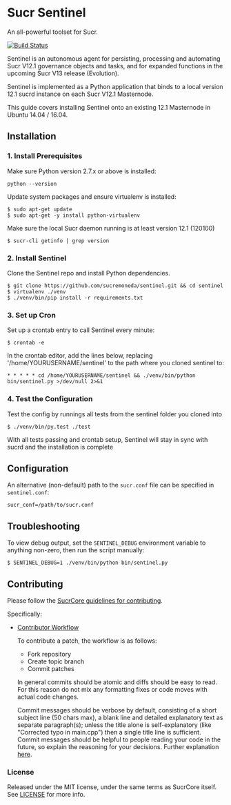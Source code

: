 # Sucr Sentinel

An all-powerful toolset for Sucr.

[![Build Status](https://travis-ci.org/sucremoneda/sentinel.svg?branch=master)](https://travis-ci.org/sucremoneda/sentinel)

Sentinel is an autonomous agent for persisting, processing and automating Sucr V12.1 governance objects and tasks, and for expanded functions in the upcoming Sucr V13 release (Evolution).

Sentinel is implemented as a Python application that binds to a local version 12.1 sucrd instance on each Sucr V12.1 Masternode.

This guide covers installing Sentinel onto an existing 12.1 Masternode in Ubuntu 14.04 / 16.04.

## Installation

### 1. Install Prerequisites

Make sure Python version 2.7.x or above is installed:

    python --version

Update system packages and ensure virtualenv is installed:

    $ sudo apt-get update
    $ sudo apt-get -y install python-virtualenv

Make sure the local Sucr daemon running is at least version 12.1 (120100)

    $ sucr-cli getinfo | grep version

### 2. Install Sentinel

Clone the Sentinel repo and install Python dependencies.

    $ git clone https://github.com/sucremoneda/sentinel.git && cd sentinel
    $ virtualenv ./venv
    $ ./venv/bin/pip install -r requirements.txt

### 3. Set up Cron

Set up a crontab entry to call Sentinel every minute:

    $ crontab -e

In the crontab editor, add the lines below, replacing '/home/YOURUSERNAME/sentinel' to the path where you cloned sentinel to:

    * * * * * cd /home/YOURUSERNAME/sentinel && ./venv/bin/python bin/sentinel.py >/dev/null 2>&1

### 4. Test the Configuration

Test the config by runnings all tests from the sentinel folder you cloned into

    $ ./venv/bin/py.test ./test

With all tests passing and crontab setup, Sentinel will stay in sync with sucrd and the installation is complete

## Configuration

An alternative (non-default) path to the `sucr.conf` file can be specified in `sentinel.conf`:

    sucr_conf=/path/to/sucr.conf

## Troubleshooting

To view debug output, set the `SENTINEL_DEBUG` environment variable to anything non-zero, then run the script manually:

    $ SENTINEL_DEBUG=1 ./venv/bin/python bin/sentinel.py

## Contributing

Please follow the [SucrCore guidelines for contributing](https://github.com/sucremoneda/sucr/blob/v0.12.1.x/CONTRIBUTING.md).

Specifically:

* [Contributor Workflow](https://github.com/sucremoneda/sucr/blob/v0.12.1.x/CONTRIBUTING.md#contributor-workflow)

    To contribute a patch, the workflow is as follows:

    * Fork repository
    * Create topic branch
    * Commit patches

    In general commits should be atomic and diffs should be easy to read. For this reason do not mix any formatting fixes or code moves with actual code changes.

    Commit messages should be verbose by default, consisting of a short subject line (50 chars max), a blank line and detailed explanatory text as separate paragraph(s); unless the title alone is self-explanatory (like "Corrected typo in main.cpp") then a single title line is sufficient. Commit messages should be helpful to people reading your code in the future, so explain the reasoning for your decisions. Further explanation [here](http://chris.beams.io/posts/git-commit/).

### License

Released under the MIT license, under the same terms as SucrCore itself. See [LICENSE](LICENSE) for more info.
